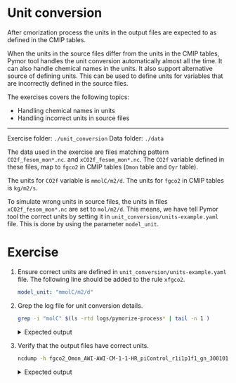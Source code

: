 # Unit conversion


After cmorization process the units in the output files are expected to as defined in the CMIP tables.

When the units in the source files differ from the units in the CMIP tables, Pymor tool handles the unit conversion automatically almost all the time. It can also handle chemical names in the units. It also support alternative source of defining units. This can be used to define units for variables that are incorrectly defined in the source files.

The exercises covers the following topics:

- Handling chemical names in units
- Handling incorrect units in source files

---

Exercise folder: `./unit_conversion`
Data folder: `./data`

The data used in the exercise are files matching pattern `CO2f_fesom_mon*.nc`. and `xCO2f_fesom_mon*.nc`.
The `CO2f` variable defined in these files, map to `fgco2` in CMIP tables (`Omon` table and `Oyr` table).

The units for `CO2f` variable is `mmolC/m2/d`. The units for `fgco2` in CMIP tables is `kg/m2/s`.

To simulate wrong units in source files, the units in files `xCO2f_fesom_mon*.nc` are set to `mol/m2/d`.
This means, we have tell Pymor tool the correct units by setting it in `unit_conversion/units-example.yaml` file. This is done by using the parameter `model_unit`.

# Exercise

1. Ensure correct units are defined in `unit_conversion/units-example.yaml` file.
   The following line should be added to the rule `xfgco2`.
   ```yaml
   model_unit: "mmolC/m2/d"
   ```

2. Grep the log file for unit conversion details.
   ```bash
   grep -i "molC" $(ls -rtd logs/pymorize-process* | tail -n 1 )
   ```
   <details>
     <summary>Expected output</summary>
     ```bash
     2025-03-13 09:06:37.158 | INFO     | pymorize.units:handle_unit_conversion:148 - Converting units: (CO2f -> fgco2) mmolC/m2/d -> kg m-2 s-1
     2025-03-13 09:06:37.158 | DEBUG    | pymorize.units:handle_chemicals:67 - Chemical element Carbon detected in units mmolC/m2/d.
     2025-03-13 09:06:37.158 | DEBUG    | pymorize.units:handle_chemicals:68 - Registering definition: molC = 12.0107 * g
     2025-03-13 09:06:37.470 | INFO     | pymorize.units:handle_unit_conversion:148 - Converting units: (CO2f -> fgco2) mmolC/m2/d -> kg m-2 s-1
     ```
   </details>

3. Verify that the output files have correct units.
   ```bash
   ncdump -h fgco2_Omon_AWI-AWI-CM-1-1-HR_piControl_r1i1p1f1_gn_300101-300112.nc | grep units
   ```
   <details>
     <summary>Expected output</summary>
     ```bash
     units:                 kg m-2 s-1
     ```
   </details>